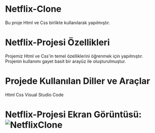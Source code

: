 # Netflix-Clone
Bu proje Html ve Css birlikte kullanılarak yapılmıştır.

# Netflix-Projesi Özellikleri

Projemiz Html ve Css'in temel özelliklerini öğrenmek için yapılmıştır.
Projenin kullanımı gayet basit bir arayüz ile oluşturulmuştur.

# Projede Kullanılan Diller ve Araçlar

Html
Css
Visual Studio Code

# Netflix-Projesi Ekran Görüntüsü:![NetflixClone](https://github.com/user-attachments/assets/0d6ba2dd-66c3-4c1d-83fe-0521e0e7d096)

